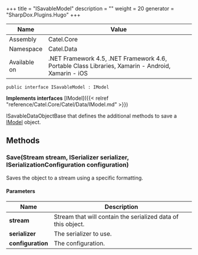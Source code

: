 

+++
title = "ISavableModel" 
description = ""
weight = 20
generator = "SharpDox.Plugins.Hugo"
+++

Name|Value
---|---
Assembly|Catel.Core
Namespace|Catel.Data
Available on|.NET Framework 4.5, .NET Framework 4.6, Portable Class Libraries, Xamarin - Android, Xamarin - iOS

```
public interface ISavableModel : IModel
```

**Implements interfaces**
[IModel]({{< relref "reference/Catel.Core/Catel/Data/IModel.md" >}})

ISavableDataObjectBase that defines the additional methods to save a [IModel](#) object.

## Methods

### Save(Stream stream, ISerializer serializer, ISerializationConfiguration configuration)

Saves the object to a stream using a specific formatting.

#### Parameters

Name|Description
---|---
**stream**|Stream that will contain the serialized data of this object.
**serializer**|The serializer to use.
**configuration**|The configuration.

